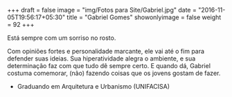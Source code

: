 +++
draft = false
image = "img/Fotos para Site/Gabriel.jpg"
date = "2016-11-05T19:56:17+05:30"
title = "Gabriel Gomes"
showonlyimage = false
weight = 92
+++

Está sempre com um sorriso no rosto.
<!--more-->

Com opiniões fortes e personalidade marcante, ele vai até o fim para defender suas ideias. Sua hiperatividade alegra o ambiente, e sua determinação faz com que tudo dê sempre certo. E quando dá, Gabriel costuma comemorar, (não) fazendo coisas que os jovens gostam de fazer.


* Graduando em Arquitetura e Urbanismo (UNIFACISA)
